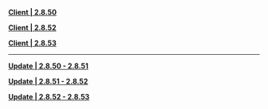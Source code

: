 **[Client | 2.8.50](https://autopatchhkwstest.yuanshen.com/client_app/download/beta_pc/20220708104232_lwGnJdsYwFVCZDTT/GenshinImpact_2.8.50_beta.zip)**

**[Client | 2.8.52](https://autopatchhkwstest.yuanshen.com/client_app/download/beta_pc/20220722103758_pVL5L4ZLfmq18wsP/GenshinImpact_2.8.52_beta.zip)**

**[Client | 2.8.53](https://autopatchhkwstest.yuanshen.com/client_app/download/beta_pc/20220729112045_hmhgzmz1bnutz6s0/GenshinImpact_2.8.53_beta.zip)**

-----

**[Update | 2.8.50 - 2.8.51](https://autopatchhkwstest.yuanshen.com/client_app/beta_update/hk4e_global/32/game_2.8.50_2.8.51_hdiff_OZNrQMmXtw3VLsxh.zip)**

**[Update | 2.8.51 - 2.8.52](https://autopatchhkwstest.yuanshen.com/client_app/beta_update/hk4e_global/32/game_2.8.51_2.8.52_hdiff_1EcTWAU2LmeOlt6M.zip)** 

**[Update | 2.8.52 - 2.8.53](https://autopatchhkwstest.yuanshen.com/client_app/beta_update/hk4e_global/32/game_2.8.52_2.8.53_hdiff_tODgBJm8uenIGUX5.zip)** 
